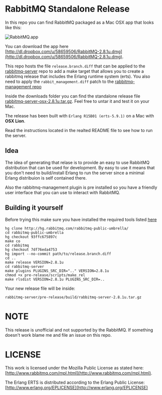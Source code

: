 # RabbitMQ Standalone Release #

In this repo you can find RabbitMQ packaged as a Mac OSX app that looks like this:

![RabbitMQ.app](https://github.com/videlalvaro/rabbitmq-release/raw/master/images/rabbit_app.png)

You can download the app here [http://dl.dropbox.com/u/58659506/RabbitMQ-2.8.1u.dmg](http://dl.dropbox.com/u/58659506/RabbitMQ-2.8.1u.dmg).

This repo hosts the file `release.branch.diff` that can be applied to the
[rabbitmq-server](http://hg.rabbitmq.com/rabbitmq-server/) repo
to add a make target that allows you to create a rabbitmq release that includes the Erlang
runtime system (erts). You also need to apply the `rabbit_management.diff` patch to the [rabbitmq-management repo](http://hg.rabbitmq.com/rabbitmq-management/)

Inside the downloads folder you can find the standalone release file
[rabbitmq-server-osx-2.8.1u.tar.gz](https://raw.github.com/videlalvaro/rabbitmq-release/master/downloads/rabbitmq-server-osx-2.8.1u.tar.gz).
Feel free to untar it and test it on your Mac.

The release has been built with `Erlang R15B01 (erts-5.9.1)` on a Mac with **OSX Lion**.

Read the instructions located in the realted README file to see how to run the server.

## Idea ##

The idea of generating that relase is to provide an easy to use RabbitMQ distribution that can
be used for development. By easy to use it means that you don't need to build/install Erlang to
run the server since a minimal Erlang distribuion is self contained there.

Also the rabbitmq-management plugin is pre installed so you have a friendly user interface
that you can use to interact with RabbitMQ.

## Building it yourself ##

Before trying this make sure you have installed the required tools listed
[here](http://www.rabbitmq.com/build-server.html)

    hg clone http://hg.rabbitmq.com/rabbitmq-public-umbrella/
    cd rabbitmq-public-umbrella
    hg checkout 93ffc675897c
    make co
    cd rabbitmq
    hg checkout 7df76eda4753
    hg import --no-commit path/to/release.branch.diff
    cd ..
    make release VERSION=2.8.1u
    cd rabbitmq-server
    make plugins PLUGINS_SRC_DIR=".." VERSION=2.8.1u
    chmod +x pre-release/scripts/make_rel
    make rlsdist VERSION=2.8.1u PLUGINS_SRC_DIR=..

Your new release file will be inside:

`rabbitmq-server/pre-release/build/rabbitmq-server-2.8.1u.tar.gz`

# NOTE #

This release is unofficial and not supported by the RabbitMQ. If something doesn't work blame me
and file an issue on this repo.

# LICENSE #

This work is licensed under the Mozilla Public License as stated here: [http://www.rabbitmq.com/mpl.html](http://www.rabbitmq.com/mpl.html).

The Erlang ERTS is distributed according to the Erlang Public License: [http://www.erlang.org/EPLICENSE](http://www.erlang.org/EPLICENSE)
